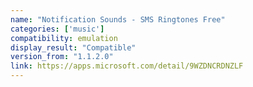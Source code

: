```yaml
---
name: "Notification Sounds - SMS Ringtones Free"
categories: ['music']
compatibility: emulation
display_result: "Compatible"
version_from: "1.1.2.0"
link: https://apps.microsoft.com/detail/9WZDNCRDNZLF
---
```

